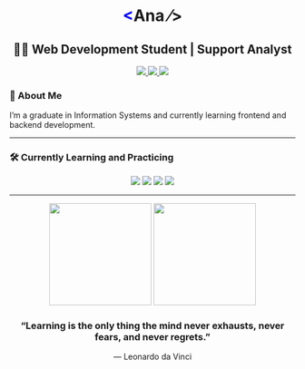 <h1 align="center"><span style="color:blue">&lt;</span>Ana <span>&frasl;&gt;</span></h1>

<h2 align="center">👩‍💻 Web Development Student | Support Analyst</h2>

<p align="center">
  <a href="mailto:annaalves622@gmail.com">
    <img src="https://img.shields.io/badge/-Email-red?style=flat-square&logo=gmail&logoColor=white" />
  </a>
  <a href="https://wa.me/5511990142886">
    <img src="https://img.shields.io/badge/-WhatsApp-25D366?style=flat-square&logo=whatsapp&logoColor=white" />
  </a>
  <a href="https://www.linkedin.com/in/ana-alves-santos/">
    <img src="https://img.shields.io/badge/-LinkedIn-blue?style=flat-square&logo=linkedin&logoColor=white" />
  </a>
</p>



### 🚀 About Me
I’m a graduate in Information Systems and currently learning frontend and backend development.

---

### 🛠️ Currently Learning and Practicing
<p align="center">
  <img src="https://img.shields.io/badge/JavaScript-F7DF1E?style=flat&logo=javascript&logoColor=black" />
  <img src="https://img.shields.io/badge/HTML5-E34F26?style=flat&logo=html5&logoColor=white" />
  <img src="https://img.shields.io/badge/CSS3-1572B6?style=flat&logo=css3&logoColor=white" />
  <img src="https://img.shields.io/badge/React-61DAFB?style=flat&logo=react&logoColor=black" />
</p>

---

<p align="center">
  <img height="180em" src="https://github-readme-stats.vercel.app/api?username=ana-alves-santos&show_icons=true&theme=radical&cache_seconds=60" />
  <img height="180em" src="https://github-readme-stats.vercel.app/api/top-langs/?username=ana-alves-santos&layout=compact&langs_count=8&theme=radical&cache_seconds=60" />
</p>



<h3 align="center">“Learning is the only thing the mind never exhausts, never fears, and never regrets.”</h3>
<p align="center">— Leonardo da Vinci</p>
